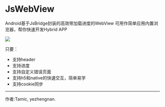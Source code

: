 # JsWebView
Android基于JsBridge封装的高效带加载进度的WebView
可用作简单应用内置浏览器，帮你快速开发Hybrid APP



![](https://github.com/NeglectedByBoss/JsWebView/blob/master/TcBrowse/app/src/main/res/drawable/logoMax.png)

只要：

- 支持header
- 支持进度
- 支持自定义错误页面
- 支持h5和native的快速交互，简单易学
- 支持cookie同步

----------------------------

作者:Tamic, yezhengnan.
